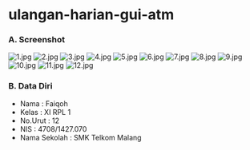 # ulangan-harian-gui-atm

### A. Screenshot
![1.jpg](https://s16.postimg.org/xvxpzshj9/image.jpg)
![2.jpg](https://s24.postimg.org/m6i51wk51/image.jpg)
![3.jpg](https://s15.postimg.org/viusppby3/image.jpg)
![4.jpg](https://s10.postimg.org/j2bvwdejt/image.jpg)
![5.jpg](https://s17.postimg.org/coq5jtbm7/image.jpg)
![6.jpg](https://s1.postimg.org/hrno24ym7/image.jpg)
![7.jpg](https://s4.postimg.org/qc5dkdcil/image.jpg)
![8.jpg](https://s2.postimg.org/45fej3bzt/image.jpg)
![9.jpg](https://s16.postimg.org/apsr2x9dx/image.jpg)
![10.jpg](https://s3.postimg.org/mhbb7qoz7/image.jpg)
![11.jpg](https://s4.postimg.org/pm1871lgt/image.jpg)
![12.jpg](https://s8.postimg.org/xks1o4a4l/image.jpg)


### B. Data Diri
- Nama  : Faiqoh
- Kelas : XI RPL 1
- No.Urut : 12
- NIS   : 4708/1427.070
- Nama Sekolah : SMK Telkom Malang
